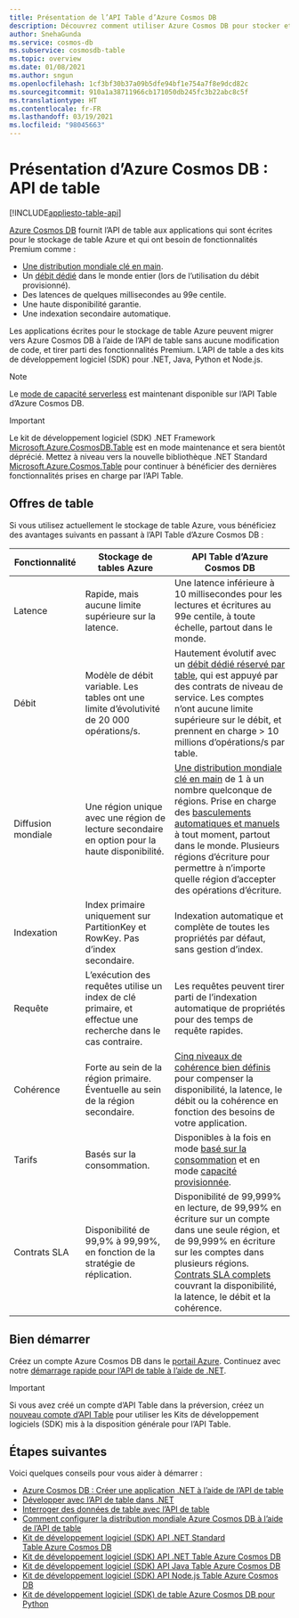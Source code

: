 ```yaml
---
title: Présentation de l’API Table d’Azure Cosmos DB
description: Découvrez comment utiliser Azure Cosmos DB pour stocker et interroger d’immenses volumes de données clé-valeur avec une faible latence en utilisant les API Tables Azure.
author: SnehaGunda
ms.service: cosmos-db
ms.subservice: cosmosdb-table
ms.topic: overview
ms.date: 01/08/2021
ms.author: sngun
ms.openlocfilehash: 1cf3bf30b37a09b5dfe94bf1e754a7f8e9dcd82c
ms.sourcegitcommit: 910a1a38711966cb171050db245fc3b22abc8c5f
ms.translationtype: HT
ms.contentlocale: fr-FR
ms.lasthandoff: 03/19/2021
ms.locfileid: "98045663"
---
```

# <a name="introduction-to-azure-cosmos-db-table-api"></a>Présentation d’Azure Cosmos DB : API de table
[!INCLUDE[appliesto-table-api](includes/appliesto-table-api.md)]

[Azure Cosmos DB](introduction.md) fournit l’API de table aux applications qui sont écrites pour le stockage de table Azure et qui ont besoin de fonctionnalités Premium comme :

* [Une distribution mondiale clé en main](distribute-data-globally.md).
* Un [débit dédié](partitioning-overview.md) dans le monde entier (lors de l’utilisation du débit provisionné).
* Des latences de quelques millisecondes au 99e centile.
* Une haute disponibilité garantie.
* Une indexation secondaire automatique.

Les applications écrites pour le stockage de table Azure peuvent migrer vers Azure Cosmos DB à l’aide de l’API de table sans aucune modification de code, et tirer parti des fonctionnalités Premium. L’API de table a des kits de développement logiciel (SDK) pour .NET, Java, Python et Node.js.

> [!NOTE]
> Le [mode de capacité serverless](serverless.md) est maintenant disponible sur l’API Table d’Azure Cosmos DB.

> [!IMPORTANT]
> Le kit de développement logiciel (SDK) .NET Framework [Microsoft.Azure.CosmosDB.Table](https://www.nuget.org/packages/Microsoft.Azure.CosmosDB.Table) est en mode maintenance et sera bientôt déprécié. Mettez à niveau vers la nouvelle bibliothèque .NET Standard [Microsoft.Azure.Cosmos.Table](https://www.nuget.org/packages/Microsoft.Azure.Cosmos.Table) pour continuer à bénéficier des dernières fonctionnalités prises en charge par l’API Table.

## <a name="table-offerings"></a>Offres de table
Si vous utilisez actuellement le stockage de table Azure, vous bénéficiez des avantages suivants en passant à l’API Table d’Azure Cosmos DB :

| Fonctionnalité | Stockage de tables Azure | API Table d’Azure Cosmos DB |
| --- | --- | --- |
| Latence | Rapide, mais aucune limite supérieure sur la latence. | Une latence inférieure à 10 millisecondes pour les lectures et écritures au 99e centile, à toute échelle, partout dans le monde. |
| Débit | Modèle de débit variable. Les tables ont une limite d’évolutivité de 20 000 opérations/s. | Hautement évolutif avec un [débit dédié réservé par table](request-units.md), qui est appuyé par des contrats de niveau de service. Les comptes n’ont aucune limite supérieure sur le débit, et prennent en charge > 10 millions d’opérations/s par table. |
| Diffusion mondiale | Une région unique avec une région de lecture secondaire en option pour la haute disponibilité. | [Une distribution mondiale clé en main](distribute-data-globally.md) de 1 à un nombre quelconque de régions. Prise en charge des [basculements automatiques et manuels](high-availability.md) à tout moment, partout dans le monde. Plusieurs régions d’écriture pour permettre à n’importe quelle région d’accepter des opérations d’écriture. |
| Indexation | Index primaire uniquement sur PartitionKey et RowKey. Pas d’index secondaire. | Indexation automatique et complète de toutes les propriétés par défaut, sans gestion d’index. |
| Requête | L’exécution des requêtes utilise un index de clé primaire, et effectue une recherche dans le cas contraire. | Les requêtes peuvent tirer parti de l’indexation automatique de propriétés pour des temps de requête rapides. |
| Cohérence | Forte au sein de la région primaire. Éventuelle au sein de la région secondaire. | [Cinq niveaux de cohérence bien définis](consistency-levels.md) pour compenser la disponibilité, la latence, le débit ou la cohérence en fonction des besoins de votre application. |
| Tarifs | Basés sur la consommation. | Disponibles à la fois en mode [basé sur la consommation](serverless.md) et en mode [capacité provisionnée](set-throughput.md). |
| Contrats SLA | Disponibilité de 99,9% à 99,99%, en fonction de la stratégie de réplication. | Disponibilité de 99,999% en lecture, de 99,99% en écriture sur un compte dans une seule région, et de 99,999% en écriture sur les comptes dans plusieurs régions. [Contrats SLA complets](https://azure.microsoft.com/support/legal/sla/cosmos-db/) couvrant la disponibilité, la latence, le débit et la cohérence. |

## <a name="get-started"></a>Bien démarrer

Créez un compte Azure Cosmos DB dans le [portail Azure](https://portal.azure.com). Continuez avec notre [démarrage rapide pour l’API de table à l’aide de .NET](create-table-dotnet.md). 

> [!IMPORTANT]
> Si vous avez créé un compte d’API Table dans la préversion, créez un [nouveau compte d’API Table](create-table-dotnet.md#create-a-database-account) pour utiliser les Kits de développement logiciels (SDK) mis à la disposition générale pour l’API Table.
>

## <a name="next-steps"></a>Étapes suivantes

Voici quelques conseils pour vous aider à démarrer :
* [Azure Cosmos DB : Créer une application .NET à l’aide de l’API de table](create-table-dotnet.md)
* [Développer avec l’API de table dans .NET](tutorial-develop-table-dotnet.md)
* [Interroger des données de table avec l’API de table](tutorial-query-table.md)
* [Comment configurer la distribution mondiale Azure Cosmos DB à l’aide de l’API de table](tutorial-global-distribution-table.md)
* [Kit de développement logiciel (SDK) API .NET Standard Table Azure Cosmos DB](table-sdk-dotnet-standard.md)
* [Kit de développement logiciel (SDK) API .NET Table Azure Cosmos DB](table-sdk-dotnet.md)
* [Kit de développement logiciel (SDK) API Java Table Azure Cosmos DB](table-sdk-java.md)
* [Kit de développement logiciel (SDK) API Node.js Table Azure Cosmos DB](table-sdk-nodejs.md)
* [Kit de développement logiciel (SDK) de table Azure Cosmos DB pour Python](table-sdk-python.md)
